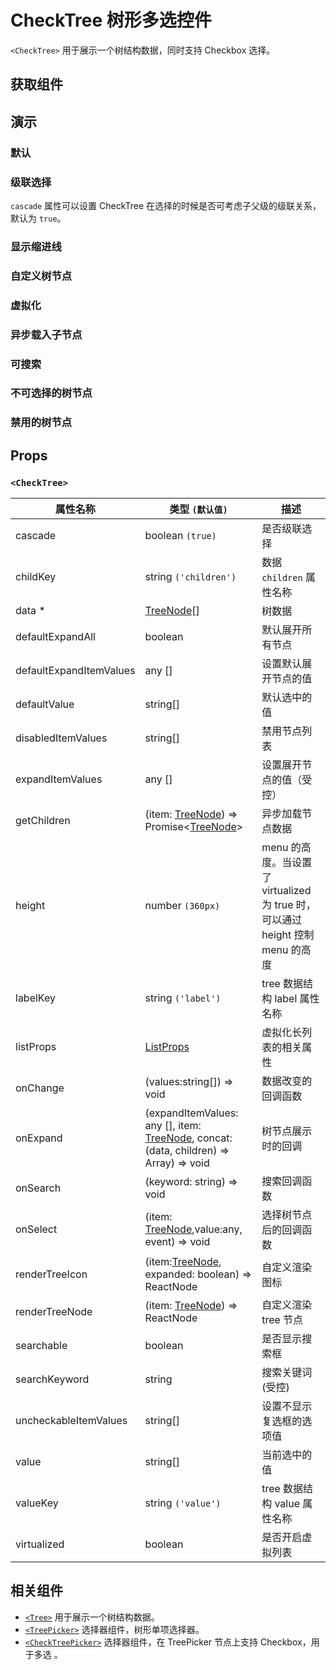 # CheckTree 树形多选控件

`<CheckTree>` 用于展示一个树结构数据，同时支持 Checkbox 选择。

## 获取组件

<!--{include:<import-guide>}-->

## 演示

### 默认

<!--{include:`basic.md`}-->

### 级联选择

`cascade` 属性可以设置 CheckTree 在选择的时候是否可考虑子父级的级联关系，默认为 `true`。

<!--{include:`cascade.md`}-->

### 显示缩进线

<!--{include:`show-indent-line.md`}-->

### 自定义树节点

<!--{include:`custom.md`}-->

### 虚拟化

<!--{include:`virtualized.md`}-->

### 异步载入子节点

<!--{include:`async.md`}-->

### 可搜索

<!--{include:`searchable.md`}-->

### 不可选择的树节点

<!--{include:`uncheckable.md`}-->

### 禁用的树节点

<!--{include:`disabled.md`}-->

## Props

### `<CheckTree>`

| 属性名称                | 类型 `(默认值)`                                                                              | 描述                                                                            |
| ----------------------- | -------------------------------------------------------------------------------------------- | ------------------------------------------------------------------------------- |
| cascade                 | boolean `(true)`                                                                             | 是否级联选择                                                                    |
| childKey                | string `('children')`                                                                        | 数据 `children` 属性名称                                                        |
| data \*                 | [TreeNode][node][]                                                                           | 树数据                                                                          |
| defaultExpandAll        | boolean                                                                                      | 默认展开所有节点                                                                |
| defaultExpandItemValues | any []                                                                                       | 设置默认展开节点的值                                                            |
| defaultValue            | string[]                                                                                     | 默认选中的值                                                                    |
| disabledItemValues      | string[]                                                                                     | 禁用节点列表                                                                    |
| expandItemValues        | any []                                                                                       | 设置展开节点的值（受控）                                                        |
| getChildren             | (item: [TreeNode][node]) => Promise&lt;[TreeNode][node]&gt;                                  | 异步加载节点数据                                                                |
| height                  | number `(360px)`                                                                             | menu 的高度。当设置了 virtualized 为 true 时， 可以通过 height 控制 menu 的高度 |
| labelKey                | string `('label')`                                                                           | tree 数据结构 label 属性名称                                                    |
| listProps               | [ListProps][listprops]                                                                       | 虚拟化长列表的相关属性                                                          |
| onChange                | (values:string[]) => void                                                                    | 数据改变的回调函数                                                              |
| onExpand                | (expandItemValues: any [], item: [TreeNode][node], concat:(data, children) => Array) => void | 树节点展示时的回调                                                              |
| onSearch                | (keyword: string) => void                                                                    | 搜索回调函数                                                                    |
| onSelect                | (item: [TreeNode][node],value:any, event) => void                                            | 选择树节点后的回调函数                                                          |
| renderTreeIcon          | (item:[TreeNode][node], expanded: boolean) => ReactNode                                      | 自定义渲染 图标                                                                 |
| renderTreeNode          | (item: [TreeNode][node]) => ReactNode                                                        | 自定义渲染 tree 节点                                                            |
| searchable              | boolean                                                                                      | 是否显示搜索框                                                                  |
| searchKeyword           | string                                                                                       | 搜索关键词(受控)                                                                |
| uncheckableItemValues   | string[]                                                                                     | 设置不显示复选框的选项值                                                        |
| value                   | string[]                                                                                     | 当前选中的值                                                                    |
| valueKey                | string `('value')`                                                                           | tree 数据结构 value 属性名称                                                    |
| virtualized             | boolean                                                                                      | 是否开启虚拟列表                                                                |

<!--{include:(_common/types/tree-node.md)}-->
<!--{include:(_common/types/list-props.md)}-->

## 相关组件

- [`<Tree>`](/zh/components/tree) 用于展示一个树结构数据。
- [`<TreePicker>`](/zh/components/tree-picker) 选择器组件，树形单项选择器。
- [`<CheckTreePicker>`](/zh/components/check-tree-picker) 选择器组件，在 TreePicker 节点上支持 Checkbox，用于多选 。

[listprops]: #code-ts-list-props-code
[node]: #code-ts-tree-node-code
